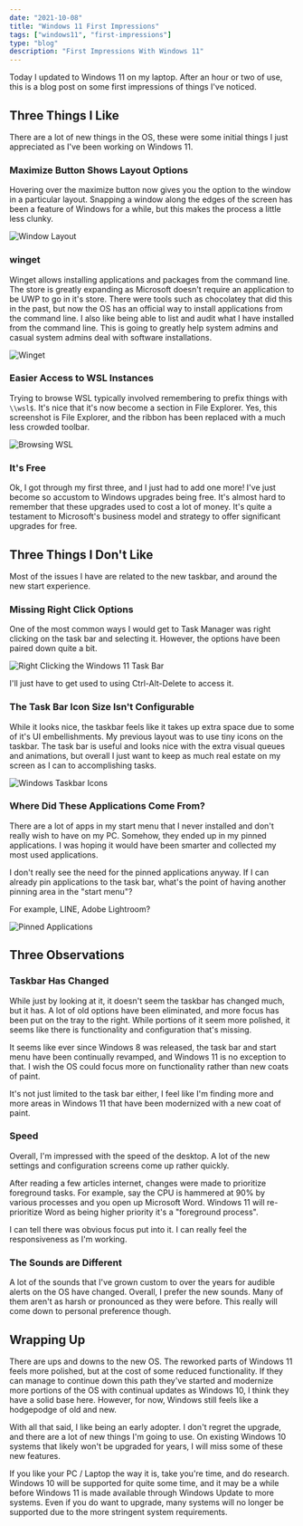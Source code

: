 ```yaml
---
date: "2021-10-08"
title: "Windows 11 First Impressions"
tags: ["windows11", "first-impressions"]
type: "blog"
description: "First Impressions With Windows 11"
---
```


Today I updated to Windows 11 on my laptop.
After an hour or two of use, this is a blog post on some first impressions of things I've noticed.

## Three Things I Like

There are a lot of new things in the OS, these were some initial things I just appreciated as I've been working on Windows 11.

### Maximize Button Shows Layout Options

Hovering over the maximize button now gives you the option to the window in a particular layout.
Snapping a window along the edges of the screen has been a feature of Windows for a while, but this makes the process a little less clunky.

![Window Layout](./images/windows11-maximize-snip-options.jpg)

### winget

Winget allows installing applications and packages from the command line.
The store is greatly expanding as Microsoft doesn't require an application to be UWP to go in it's store.
There were tools such as chocolatey that did this in the past, but now the OS has an official way to install applications from the command line.
I also like being able to list and audit what I have installed from the command line.
This is going to greatly help system admins and casual system admins deal with software installations.

![Winget](./images/windows11-winget.jpg)

### Easier Access to WSL Instances

Trying to browse WSL typically involved remembering to prefix things with `\\wsl$`.
It's nice that it's now become a section in File Explorer.
Yes, this screenshot is File Explorer, and the ribbon has been replaced with a much less crowded toolbar.

![Browsing WSL](./images/windows11-browsing-wsl.jpg)

### It's Free

Ok, I got through my first three, and I just had to add one more!
I've just become so accustom to Windows upgrades being free.
It's almost hard to remember that these upgrades used to cost a lot of money.
It's quite a testament to Microsoft's business model and strategy to offer significant upgrades for free.

## Three Things I Don't Like

Most of the issues I have are related to the new taskbar, and around the new start experience.

### Missing Right Click Options

One of the most common ways I would get to Task Manager was right clicking on the task bar and selecting it.
However, the options have been paired down quite a bit.

![Right Clicking the Windows 11 Task Bar](./images/windows11-right-click-task-bar.jpg)

I'll just have to get used to using Ctrl-Alt-Delete to access it.

### The Task Bar Icon Size Isn't Configurable

While it looks nice, the taskbar feels like it takes up extra space due to some of it's UI embellishments.
My previous layout was to use tiny icons on the taskbar.
The task bar is useful and looks nice with the extra visual queues and animations, but overall I just want to keep as much real estate on my screen as I can to accomplishing tasks.

![Windows Taskbar Icons](./images/windows11-task-bar-icons.jpg)

### Where Did These Applications Come From?

There are a lot of apps in my start menu that I never installed and don't really wish to have on my PC.
Somehow, they ended up in my pinned applications.
I was hoping it would have been smarter and collected my most used applications.

I don't really see the need for the pinned applications anyway.
If I can already pin applications to the task bar, what's the point of having another pinning area in the "start menu"?

For example, LINE, Adobe Lightroom?

![Pinned Applications](./images/windows11-pinned-applications.jpg)

## Three Observations

### Taskbar Has Changed

While just by looking at it, it doesn't seem the taskbar has changed much, but it has.
A lot of old options have been eliminated, and more focus has been put on the tray to the right.
While portions of it seem more polished, it seems like there is functionality and configuration that's missing.

It seems like ever since Windows 8 was released, the task bar and start menu have been continually revamped, and Windows 11 is no exception to that.
I wish the OS could focus more on functionality rather than new coats of paint.

It's not just limited to the task bar either, I feel like I'm finding more and more areas in Windows 11 that have been modernized with a new coat of paint.

### Speed

Overall, I'm impressed with the speed of the desktop.
A lot of the new settings and configuration screens come up rather quickly.

After reading a few articles internet, changes were made to prioritize foreground tasks.
For example, say the CPU is hammered at 90% by various processes and you open up Microsoft Word.
Windows 11 will re-prioritize Word as being higher priority it's a "foreground process".

I can tell there was obvious focus put into it.
I can really feel the responsiveness as I'm working.

### The Sounds are Different

A lot of the sounds that I've grown custom to over the years for audible alerts on the OS have changed.
Overall, I prefer the new sounds.
Many of them aren't as harsh or pronounced as they were before.
This really will come down to personal preference though.

## Wrapping Up

There are ups and downs to the new OS.
The reworked parts of Windows 11 feels more polished, but at the cost of some reduced functionality.
If they can manage to continue down this path they've started and modernize more portions of the OS with continual updates as Windows 10, I think they have a solid base here.
However, for now, Windows still feels like a hodgepodge of old and new.

With all that said, I like being an early adopter.
I don't regret the upgrade, and there are a lot of new things I'm going to use.
On existing Windows 10 systems that likely won't be upgraded for years, I will miss some of these new features.

If you like your PC / Laptop the way it is, take you're time, and do research.
Windows 10 will be supported for quite some time, and it may be a while before Windows 11 is made available through  Windows Update to more systems.
Even if you do want to upgrade, many systems will no longer be supported due to the more stringent system requirements.